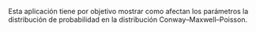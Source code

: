 Esta aplicación tiene por objetivo mostrar como afectan los parámetros la distribución de probabilidad en la distribución Conway–Maxwell–Poisson.

